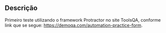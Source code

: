 ## Descrição
Primeiro teste utilizando o framework Protractor no site ToolsQA, conforme link que se segue: https://demoqa.com/automation-practice-form.

